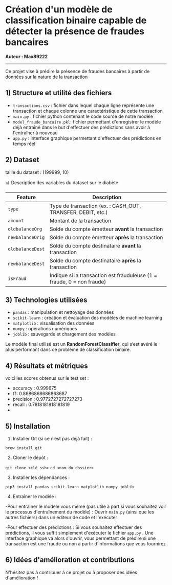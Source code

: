 # Création d'un modèle de classification binaire capable de détecter la présence de fraudes bancaires

**Auteur : Max89222**

---

Ce projet vise à prédire la présence de fraudes bancaires à partir de données sur la nature de la transaction

## 1) Structure et utilité des fichiers

- `transactions.csv` : fichier dans lequel chaque ligne représente une transaction et chaque colonne une caractéristique de cette transaction
- `main.py` : fichier python contenant le code source de notre modèle
- `model_fraude_bancaire.pkl`: fichier permettant d'enregistrer le modèle déjà entraîné dans le but d'effectuer des prédictions sans avoir à l'entraîner à nouveau
- `app.py` : interface graphique permettant d'effectuer des prédictions en temps réel

## 2) Dataset

taille du dataset : (199999, 10)

 📊 Description des variables du dataset sur le diabète

| Feature           | Description                                                                 |
|-------------------|-----------------------------------------------------------------------------|
| `type`            | Type de transaction (ex. : CASH_OUT, TRANSFER, DEBIT, etc.)                |
| `amount`          | Montant de la transaction                                                   |
| `oldbalanceOrg`   | Solde du compte émetteur **avant** la transaction                          |
| `newbalanceOrig`  | Solde du compte émetteur **après** la transaction                          |
| `oldbalanceDest`  | Solde du compte destinataire **avant** la transaction                      |
| `newbalanceDest`  | Solde du compte destinataire **après** la transaction                      |
| `isFraud`         | Indique si la transaction est frauduleuse (1 = fraude, 0 = non fraude)     |



## 3) Technologies utilisées

- `pandas` : manipulation et nettoyage des données  
- `scikit-learn` : création et évaluation des modèles de machine learning  
- `matplotlib` : visualisation des données  
- `numpy` : opérations numériques  
- `joblib` : sauvegarde et chargement des modèles

Le modèle final utilisé est un **RandomForestClassifier**, qui s’est avéré le plus performant dans ce problème de classification binaire.

## 4) Résultats et métriques

voici les scores obtenus sur le test set : 

- accuracy : 0.999675
- f1: 0.8686868686868687
- precision : 0.9772727272727273
- recall : 0.7818181818181819
- 
## 5) Installation

1. Installer Git (si ce n’est pas déjà fait) :
   
`brew install git`

2. Cloner le dépôt :

`git clone <clé_ssh>`
`cd <nom_du_dossier>`

3. Installer les dépendances :

`pip3 install pandas scikit-learn matplotlib numpy joblib`

4. Entraîner le modèle :

-Pour entraîner le modèle vous même (pas utile à part si vous souhaitez voir le processus d'entraînement du modèle) : 
Ouvrir `main.py` (ainsi que les autres fichiers) dans un éditeur de code et l'exécuter

-Pour effectuer des prédictions : 
Si vous souhaitez effectuer des prédictions, il vous suffit simplement d'exécuter le fichier `app.py` . Une interface graphique va alors s'ouvrir, vous permettant de prédire si une transaction est une fraude ou non à partir d'informations que vous fournirez


## 6) Idées d'amélioration et contributions
N'hésitez pas à contribuer à ce projet ou à proposer des idées d'amélioration !
